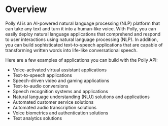 # Overview

Polly AI is an AI-powered natural language processing (NLP) platform that can take any text and turn it into a human-like voice. With Polly, you can easily deploy natural language applications that comprehend and respond to user interactions using natural language processing (NLP). In addition, you can build sophisticated text-to-speech applications that are capable of transforming written words into life-like conversational speech.

Here are a few examples of applications you can build with the Polly API:

- Voice-activated virtual assistant applications
- Text-to-speech applications
- Speech-driven video and gaming applications
- Text-to-audio conversions
- Speech recognition systems and applications
- Natural language understanding (NLU) solutions and applications
- Automated customer service solutions
- Automated audio transcription solutions
- Voice biometrics and authentication solutions
- Text analytics solutions
